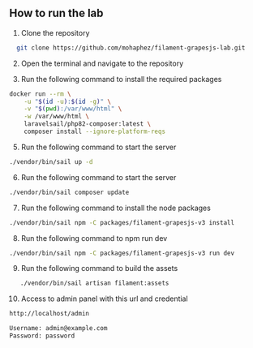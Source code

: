 
## How to run the lab

1. Clone the repository
```bash
  git clone https://github.com/mohaphez/filament-grapesjs-lab.git
```
2. Open the terminal and navigate to the repository

4. Run the following command to install the required packages
```bash
docker run --rm \
    -u "$(id -u):$(id -g)" \
    -v "$(pwd):/var/www/html" \
    -w /var/www/html \
    laravelsail/php82-composer:latest \
    composer install --ignore-platform-reqs
```

5. Run the following command to start the server
```bash
./vendor/bin/sail up -d
```

6. Run the following command to start the server
```bash
./vendor/bin/sail composer update
```

7. Run the following command to install the node packages
```bash
./vendor/bin/sail npm -C packages/filament-grapesjs-v3 install 
```

8. Run the following command to npm run dev
```bash
./vendor/bin/sail npm -C packages/filament-grapesjs-v3 run dev
```

9. Run the following command to build the assets
```bash
   ./vendor/bin/sail artisan filament:assets
```

10. Access to admin panel with this url and credential

```bash
http://localhost/admin

Username: admin@example.com
Password: password
```
